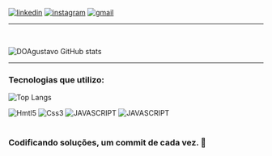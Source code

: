 [![linkedin](https://img.shields.io/badge/LinkedIn-0077B5?style=for-the-badge&logo=linkedin&logoColor=white)](https://www.linkedin.com/in/giovanni-santos-b69a47155/)
 [![instagram](https://img.shields.io/badge/Instagram-E4405F?style=for-the-badge&logo=instagram&logoColor=white)](https://www.linkedin.com/in/giovanni-santos-b69a47155/)
 [![gmail](https://img.shields.io/badge/Gmail-D14836?style=for-the-badge&logo=gmail&logoColor=white)](https://www.giovanigustavos@gmail.com)
<hr/>
</br>

![DOAgustavo GitHub stats](https://github-readme-stats.vercel.app/api?username=DOAgustavo&show_icons=true&theme=onedark)
<hr/>

### Tecnologias que utilizo:  
![Top Langs](https://github-readme-stats.vercel.app/api/top-langs/?username=DOAgustavo&size_weight=0.5&count_weight=0.5)

<div style="display: inline_block" style=" pointer-events: none;"> 
<img aling="center" alt="Hmtl5" src="https://img.shields.io/badge/HTML5-E34F26?style=for-the-badge&logo=html5&logoColor=white"></img>
<img aling="center" alt="Css3" src="https://img.shields.io/badge/CSS3-1572B6?style=for-the-badge&logo=css3&logoColor=white"></img>
<img aling="center" alt="JAVASCRIPT" src="https://img.shields.io/badge/JavaScript-F7DF1E?style=for-the-badge&logo=javascript&logoColor=black"></img>
<img aling="center" alt="JAVASCRIPT" src="https://img.shields.io/badge/PHP-777BB4?style=for-the-badge&logo=php&logoColor=white"></img>
</div>
<br>

### Codificando soluções, um commit de cada vez. 🚀
<!--
**DOAgustavo/DOAgustavo** is a ✨ _special_ ✨ repository because its `README.md` (this file) appears on your GitHub profile.

Here are some ideas to get you started:

- 🔭 I’m currently working on ...
- 🌱 I’m currently learning ...
- 👯 I’m looking to collaborate on ...
- 🤔 I’m looking for help with ...
- 💬 Ask me about ...
- 📫 How to reach me: ...
- 😄 Pronouns: ...
- ⚡ Fun fact: ...
-->

